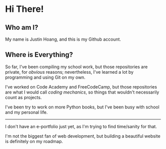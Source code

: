 # Hi There!

## Who am I?

My name is Justin Hoang, and this is my Github account.

## Where is Everything?

So far, I've been compiling my school work, but those repositories are private, for *obvious* reasons; nevertheless, I've learned a lot by programming and using Git on my own.

I've worked on Code Academy and FreeCodeCamp, but those repositories are what I would call *coding mechanics*, so things that wouldn't necessarily count as projects.

I've been try to work on more Python books, but I've been busy with school and my personal life.

---

I don't have an e-portfolio just yet, as I'm trying to find time/sanity for that. 

I'm not the biggest fan of web development, but building a beautiful website is definitely on my roadmap.
